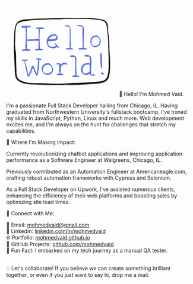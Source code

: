 <img src="https://raw.githubusercontent.com/Mohmedvaid/mohmedvaid/master/heloo_world.gif" width="300">
👋 Hello! I'm Mohmed Vaid.

I'm a passionate Full Stack Developer hailing from Chicago, IL. Having graduated from Northwestern University's fullstack bootcamp, I've honed my skills in JavaScript, Python, Linux and much more. Web development excites me, and I'm always on the hunt for challenges that stretch my capabilities.

💼 Where I'm Making Impact:

Currently revolutionizing chatbot applications and improving application performance as a Software Engineer at Walgreens, Chicago, IL.

Previously contributed as an Automation Engineer at Americaneagle.com, crafting robust automation frameworks with Cypress and Selenium.

As a Full Stack Developer on Upwork, I've assisted numerous clients, enhancing the efficiency of their web platforms and boosting sales by optimizing site load times.

📌 Connect with Me:

📧 Email: [mohmedvaid@gmail.com](mailto:mohmedvaid@gmail.com)<br>
🔗 LinkedIn: [linkedin.com/in/mohmedvaid](https://www.linkedin.com/in/mohmedvaid/)<br>
🌐 Portfolio: [mohmedvaid.github.io](https://mohmedvaid.github.io/)<br>
📁 GitHub Projects: [github.com/mohmedvaid](https://github.com/Mohmedvaid/)<br>
🌟 Fun Fact: I embarked on my tech journey as a manual QA tester.<br><br>

💡 Let's collaborate! If you believe we can create something brilliant together, or even if you just want to say hi, drop me a mail.
